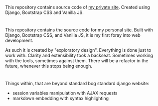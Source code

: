This repository contains source code of [my private site](borowiecki.info).
Created using Django, Bootstrap CSS and Vanilla JS.
#
This repository contains the source code for my personal site. Built with Django, Bootstrap CSS, and Vanilla JS, it is my first foray into web development.

As such it is created by "exploratory design". Everything is done just to work with. Clarity and extensibility took a backseat. Sometimes working with the tools, sometimes against them.
There will be a refactor in the future, whenever this stops being enough.
#
Things within, that are beyond standard bog standard django website:
* session variables manipulation with AJAX requests
* markdown embedding with syntax highlighting
